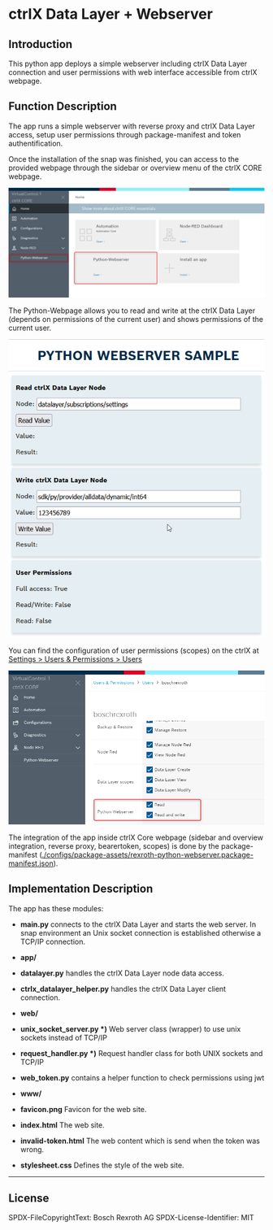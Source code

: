 # ctrlX Data Layer + Webserver

## Introduction

This python app deploys a simple webserver including ctrlX Data Layer connection and user permissions with web interface accessible from ctrlX webpage.

## Function Description

The app runs a simple webserver with reverse proxy and ctrlX Data Layer access, setup user permissions through package-manifest and token authentification.

Once the installation of the snap was finished, you can access to the provided webpage through the sidebar or overview menu of the ctrlX CORE webpage.

![ctrlX Integration](docs/images/ctrlx_integration.png)

The Python-Webpage allows you to read and write at the ctrlX Data Layer (depends on permissions of the current user) and shows permissions of the current user.

![Python Webserver](docs/images/python_webserver.png)

You can find the configuration of user permissions (scopes) on the ctrlX at  <ins>Settings > Users & Permissions > Users</ins>

![ctrlX User Permissions](docs/images/ctrlx_userpermissions.png)

The integration of the app inside ctrlX Core webpage (sidebar and overview integration, reverse proxy, bearertoken, scopes) is done by the package-manifest (<ins>./configs/package-assets/rexroth-python-webserver.package-manifest.json</ins>).

## Implementation Description

The app has these modules:

* __main.py__ connects to the ctrlX Data Layer and starts the web server. In snap environment an Unix socket connection is established otherwise a TCP/IP connection.

* __app/__
* __datalayer.py__ handles the ctrlX Data Layer node data access.
* __ctrlx_datalayer_helper.py__ handles the ctrlX Data Layer client connection.

* __web/__
* __unix_socket_server.py *)__ Web server class (wrapper) to use unix sockets instead of TCP/IP
* __request_handler.py *)__ Request handler class for both UNIX sockets and TCP/IP
* __web_token.py__  contains a helper function to check permissions using jwt
* __www/__
* __favicon.png__ Favicon for the web site.
* __index.html__ The web site.
* __invalid-token.html__ The web content which is send when the token was wrong.
* __stylesheet.css__ Defines the style of the web site.

___

## License

SPDX-FileCopyrightText: Bosch Rexroth AG
SPDX-License-Identifier: MIT
